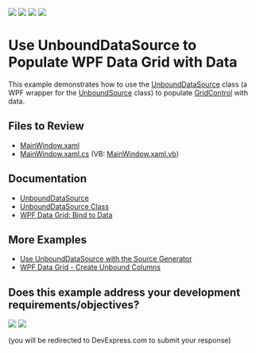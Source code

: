 <!-- default badges list -->
![](https://img.shields.io/endpoint?url=https://codecentral.devexpress.com/api/v1/VersionRange/128652110/24.2.1%2B)
[![](https://img.shields.io/badge/Open_in_DevExpress_Support_Center-FF7200?style=flat-square&logo=DevExpress&logoColor=white)](https://supportcenter.devexpress.com/ticket/details/T415746)
[![](https://img.shields.io/badge/📖_How_to_use_DevExpress_Examples-e9f6fc?style=flat-square)](https://docs.devexpress.com/GeneralInformation/403183)
[![](https://img.shields.io/badge/💬_Leave_Feedback-feecdd?style=flat-square)](#does-this-example-address-your-development-requirementsobjectives)
<!-- default badges end -->

# Use UnboundDataSource to Populate WPF Data Grid with Data

This example demonstrates how to use the [UnboundDataSource](https://docs.devexpress.com/WPF/DevExpress.Xpf.Core.DataSources.UnboundDataSource) class (a WPF wrapper for the [UnboundSource](https://docs.devexpress.com/CoreLibraries/DevExpress.Data.UnboundSource) class) to populate [GridControl](https://docs.devexpress.com/WPF/6084/controls-and-libraries/data-grid) with data.

## Files to Review

* [MainWindow.xaml](./CS/UnboundSource/MainWindow.xaml)
* [MainWindow.xaml.cs](./CS/UnboundSource/MainWindow.xaml.cs) (VB: [MainWindow.xaml.vb](./VB/UnboundSource/MainWindow.xaml.vb))

## Documentation

* [UnboundDataSource](https://docs.devexpress.com/WPF/118089/common-concepts/data-sources/unbounddatasource)
* [UnboundDataSource Class](https://docs.devexpress.com/WPF/DevExpress.Xpf.Core.DataSources.UnboundDataSource)
* [WPF Data Grid: Bind to Data](https://docs.devexpress.com/WPF/7352/controls-and-libraries/data-grid/bind-to-data)

## More Examples

* [Use UnboundDataSource with the Source Generator](https://github.com/DevExpress-Examples/UnboundDataSource-ViewModelGenerator)
* [WPF Data Grid - Create Unbound Columns](https://github.com/DevExpress-Examples/wpf-data-grid-create-unbound-columns)
<!-- feedback -->
## Does this example address your development requirements/objectives?

[<img src="https://www.devexpress.com/support/examples/i/yes-button.svg"/>](https://www.devexpress.com/support/examples/survey.xml?utm_source=github&utm_campaign=use-unbounddatasource-to-populate-wpf-data-grid-with-data&~~~was_helpful=yes) [<img src="https://www.devexpress.com/support/examples/i/no-button.svg"/>](https://www.devexpress.com/support/examples/survey.xml?utm_source=github&utm_campaign=use-unbounddatasource-to-populate-wpf-data-grid-with-data&~~~was_helpful=no)

(you will be redirected to DevExpress.com to submit your response)
<!-- feedback end -->
